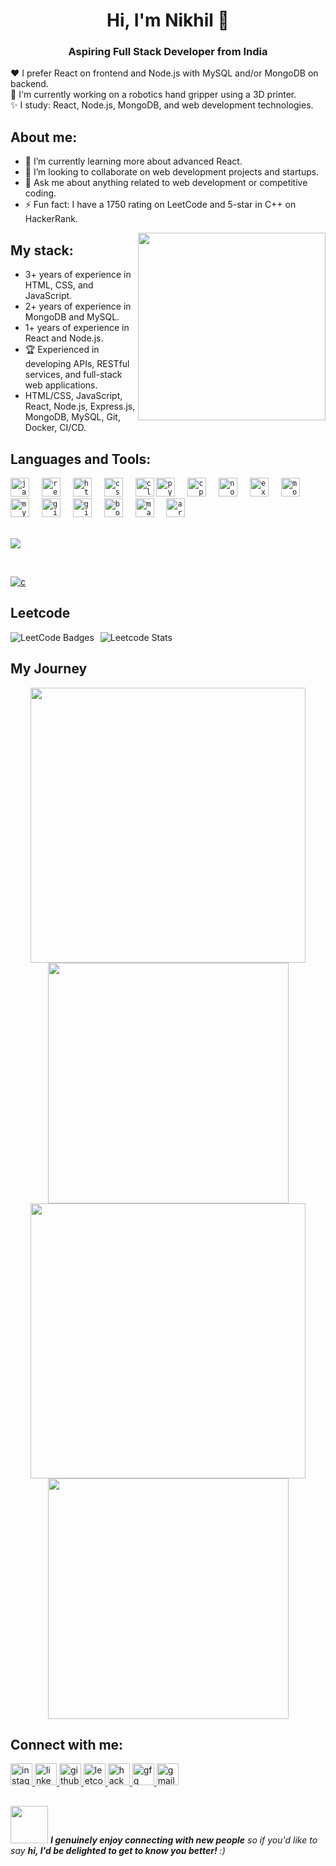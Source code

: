 <h1 align="center">Hi, I'm Nikhil  👋</h1>
<h3 align="center">Aspiring Full Stack Developer from India</h3>

❤️ I prefer React on frontend and Node.js with MySQL and/or MongoDB on backend.                  
🤔 I'm currently working on a robotics hand gripper using a 3D printer.        
✨ I study: React, Node.js, MongoDB, and web development technologies.

## About me:
- 🌱 I’m currently learning more about advanced React.
- 👯 I’m looking to collaborate on web development projects and startups.
- 💬 Ask me about anything related to web development or competitive coding.
- ⚡ Fun fact: I have a 1750 rating on LeetCode and 5-star in C++ on HackerRank.

<img align="right" src="https://octodex.github.com/images/welcometocat.png" width="300">

## My stack:
- 3+ years of experience in HTML, CSS, and JavaScript.
- 2+ years of experience in MongoDB and MySQL.
- 1+ years of experience in React and Node.js.
- 🏆 Experienced in developing APIs, RESTful services, and full-stack web applications.
- HTML/CSS, JavaScript, React, Node.js, Express.js, MongoDB, MySQL, Git, Docker, CI/CD.

## Languages and Tools:
<div align="left">
  <code><img src="https://cdn.jsdelivr.net/gh/devicons/devicon/icons/javascript/javascript-original.svg" height="30" alt="javascript logo" /></code>
  <img width="12" />
  <code><img src="https://cdn.jsdelivr.net/gh/devicons/devicon/icons/react/react-original.svg" height="30" alt="react logo" /></code>
  <img width="12" />
  <code><img src="https://cdn.jsdelivr.net/gh/devicons/devicon/icons/html5/html5-original.svg" height="30" alt="html5 logo" /></code>
  <img width="12" />
  <code><img src="https://cdn.jsdelivr.net/gh/devicons/devicon/icons/css3/css3-original.svg" height="30" alt="css3 logo" /></code>
  <img width="12" />
  <code><img src="https://cdn.jsdelivr.net/gh/devicons/devicon/icons/c/c-original.svg" height="30" alt="c logo"  /></code>
  <code><img src="https://cdn.jsdelivr.net/gh/devicons/devicon/icons/python/python-original.svg" height="30" alt="python logo" /></code>
  <img width="12" />
  <code><img src="https://cdn.jsdelivr.net/gh/devicons/devicon/icons/cplusplus/cplusplus-original.svg" height="30" alt="cplusplus logo" /></code>
  <img width="12" />
  <code><img src="https://cdn.jsdelivr.net/gh/devicons/devicon/icons/nodejs/nodejs-original.svg" height="30" alt="nodejs logo" /></code>
  <img width="12" />
  <code><img src="https://cdn.jsdelivr.net/gh/devicons/devicon/icons/express/express-original.svg" height="30" alt="expressjs logo" /></code>
  <img width="12" />
  <code><img src="https://cdn.jsdelivr.net/gh/devicons/devicon/icons/mongodb/mongodb-original.svg" height="30" alt="mongodb logo" /></code>
  <img width="12" />
  <code><img src="https://cdn.jsdelivr.net/gh/devicons/devicon/icons/mysql/mysql-original.svg" height="30" alt="mysql logo" /></code>
  <img width="12" />
  <code><img src="https://cdn.jsdelivr.net/gh/devicons/devicon/icons/git/git-original.svg" height="30" alt="git logo" /></code>
  <img width="12" />
  <code><img src="https://cdn.jsdelivr.net/gh/devicons/devicon/icons/github/github-original.svg" height="30" alt="github logo" /></code>
  <img width="12" />
  <code><img src="https://cdn.jsdelivr.net/gh/devicons/devicon/icons/bootstrap/bootstrap-plain-wordmark.svg" height="30" alt="bootstrap logo" /></code>
  <img width="12" />
  <code><img src="https://upload.wikimedia.org/wikipedia/commons/2/21/Matlab_Logo.png" height="30" alt="matlab logo" /></code>
  <img width="12" />
  <code><img src="https://cdn.jsdelivr.net/gh/devicons/devicon/icons/arduino/arduino-original.svg" height="30" alt="arduino logo" /></code>
</div>
<br>

![](https://komarev.com/ghpvc/?username=nikhil725060/)

<br>
<p align="left"> <a href="https://github.com/ryo-ma/github-profile-trophy"><img src="https://github-profile-trophy.vercel.app/?username=nikhil725060/" alt="c" /></a> </p>

## Leetcode
<div style="display: flex; align-items: center;">
  <img src="https://leetcode-badge-showcase.vercel.app/api?username=pprl735757&animated=true" alt="LeetCode Badges" style="margin-right: 10px;"/>
  <img src="https://leetcard.jacoblin.cool/pprl735757?ext=contest&theme=lapor" alt="Leetcode Stats"/>
</div>

## My Journey
<div align="center">
  <img width="440px" src="https://github-readme-stats.vercel.app/api?username=nikhil725060&show_icons=true&theme=dracula">
  <img width="385px" src="https://github-readme-stats.vercel.app/api/top-langs/?username=nikhil725060&layout=compact&theme=dracula" />
  <img width="440px" src="https://github-readme-activity-graph.vercel.app/graph?username=nikhil725060&theme=dracula">
  <img width="385px" src="https://github-readme-streak-stats.herokuapp.com/?user=nikhil725060&theme=dracula" />
</div>


## Connect with me:
<div align="left">
  <a href="https://www.instagram.com/r0k_i7" target="_blank">
    <img src="https://img.shields.io/static/v1?message=Instagram&logo=instagram&label=&color=E4405F&logoColor=white&labelColor=&style=for-the-badge" height="35" alt="instagram logo" />
  </a>
  <a href="https://www.linkedin.com/in/rocky-patel-36070020a/" target="_blank">
    <img src="https://img.shields.io/static/v1?message=LinkedIn&logo=linkedin&label=&color=0077B5&logoColor=white&labelColor=&style=for-the-badge" height="35" alt="linkedin logo" />
  </a>
  <a href="https://github.com/nikhil725060/" target="_blank">
    <img src="https://img.shields.io/static/v1?message=Github&logo=github&label=&color=181717&logoColor=white&labelColor=&style=for-the-badge" height="35" alt="github logo" />
  </a>
  <a href="https://leetcode.com/u/pprl735757/" target="_blank">
    <img src="https://img.shields.io/static/v1?message=LeetCode&logo=leetcode&label=&color=F9DC5C&logoColor=black&labelColor=&style=for-the-badge" height="35" alt="leetcode logo" />
  </a>
  <a href="https://www.hackerrank.com/profile/pprl735757" target="_blank">
    <img src="https://img.shields.io/static/v1?message=HackerRank&logo=hackerrank&label=&color=2EC866&logoColor=white&labelColor=&style=for-the-badge" height="35" alt="hackerrank logo" />
  </a>
  <a href="https://www.geeksforgeeks.org/user/pprl735757/" target="_blank">
    <img src="https://img.shields.io/static/v1?message=GeeksforGeeks&logo=geeksforgeeks&label=&color=4CAF50&logoColor=white&labelColor=&style=for-the-badge" height="35" alt="gfg logo" />
  </a>
 
  <a href="mailto:nikhilkumar725060@gmail.com" target="_blank">
    <img src="https://img.shields.io/static/v1?message=Gmail&logo=gmail&label=&color=D14836&logoColor=white&labelColor=&style=for-the-badge" height="35" alt="gmail logo" />
  </a>
</div>



##
<img src="https://media.giphy.com/media/LnQjpWaON8nhr21vNW/giphy.gif" width="60"> <em><b>I genuinely enjoy connecting with new people</b> so if you'd like to say <b>hi, I'd be delighted to get to know you better!</b> :)</em>
